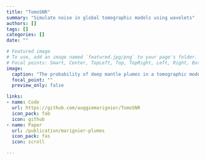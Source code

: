 ```yaml
---
title: "TomoSNR"
summary: "Simulate noise in global tomographic models using wavelets"
authors: []
tags: []
categories: []
date: ""

# Featured image
# To use, add an image named `featured.jpg/png` to your page's folder.
# Focal points: Smart, Center, TopLeft, Top, TopRight, Left, Right, BottomLeft, Bottom, BottomRight.
image:
  caption: "The probability of deep mantle plumes in a tomographic model calculated from simulated uncertainties"
  focal_point: ""
  preview_only: false

links:
- name: Code
  url: https://github.com/auggiemarignier/TomoSNR
  icon_pack: fab
  icon: github
- name: Paper
  url: /publication/marignier-plumes
  icon_pack: fas
  icon: scroll

---
```

